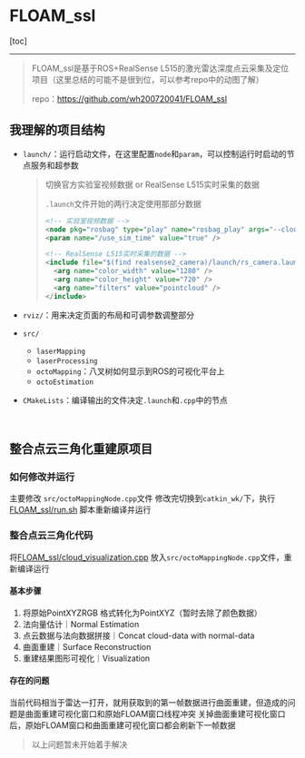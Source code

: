 # FLOAM_ssl

[toc]

-----

> FLOAM_ssl是基于ROS+RealSense L515的激光雷达深度点云采集及定位项目（这里总结的可能不是很到位，可以参考repo中的动图了解）
>
>  repo：https://github.com/wh200720041/FLOAM_ssl

## 我理解的项目结构

- `launch/`：运行启动文件，在这里配置`node`和`param`，可以控制运行时启动的节点服务和超参数

  > 切换官方实验室视频数据 or RealSense L515实时采集的数据
  >
  > `.launch`文件开始的两行决定使用那部分数据
  >
  > ```xml
  > <!-- 实验室视频数据 -->
  > <node pkg="rosbag" type="play" name="rosbag_play" args="--clock $(env HOME)/Downloads/L515_test.bag"/> 
  > <param name="/use_sim_time" value="true" />
  > 
  > <!-- RealSense L515实时采集的数据 -->
  > <include file="$(find realsense2_camera)/launch/rs_camera.launch">
  >   <arg name="color_width" value="1280" />
  >   <arg name="color_height" value="720" />
  >   <arg name="filters" value="pointcloud" />
  > </include>
  > ```

- `rviz/`：用来决定页面的布局和可调参数调整部分

- `src/`

  - `laserMapping`
  - `laserProcessing`
  - `octoMapping`：八叉树如何显示到ROS的可视化平台上
  - `octoEstimation`

- `CMakeLists`：编译输出的文件决定`.launch`和`.cpp`中的节点

<br/>

## 整合点云三角化重建原项目

### 如何修改并运行
主要修改 `src/octoMappingNode.cpp`文件
修改完切换到`catkin_wk/`下，执行 [FLOAM_ssl/run.sh](https://github.com/doubleZ0108/Play-with-NVIDIA-Jetson-Nano/blob/master/PCL/FLOAM_sslrun.sh)  脚本重新编译并运行



### 整合点云三角化代码
将[FLOAM_ssl/cloud_visualization.cpp](https://github.com/doubleZ0108/Play-with-NVIDIA-Jetson-Nano/blob/master/PCL/FLOAM_ssl/cloud_visualization.cpp) 放入`src/octoMappingNode.cpp`文件，重新编译运行

#### 基本步骤
1. 将原始PointXYZRGB 格式转化为PointXYZ（暂时去除了颜色数据）
2. 法向量估计｜Normal Estimation
3. 点云数据与法向数据拼接｜Concat cloud-data with normal-data
4. 曲面重建｜Surface Reconstruction
5. 重建结果图形可视化｜Visualization

#### 存在的问题
当前代码相当于雷达一打开，就用获取到的第一帧数据进行曲面重建，但造成的问题是曲面重建可视化窗口和原始FLOAM窗口线程冲突
关掉曲面重建可视化窗口后，原始FLOAM窗口和曲面重建可视化窗口都会刷新下一帧数据

> 以上问题暂未开始着手解决

